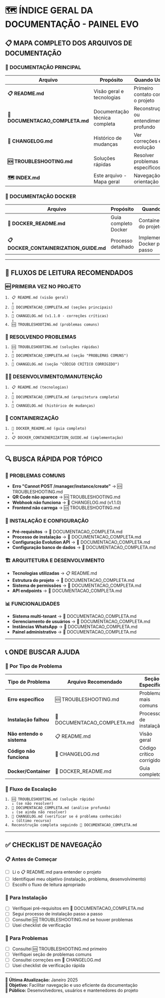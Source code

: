 # 🗺️ **ÍNDICE GERAL DA DOCUMENTAÇÃO - PAINEL EVO**

## 📋 **MAPA COMPLETO DOS ARQUIVOS DE DOCUMENTAÇÃO**

### 🚀 **DOCUMENTAÇÃO PRINCIPAL**

| Arquivo | Propósito | Quando Usar |
|---------|-----------|-------------|
| **📋 README.md** | Visão geral e tecnologias | Primeiro contato com o projeto |
| **📖 DOCUMENTACAO_COMPLETA.md** | Documentação técnica completa | Reconstrução ou entendimento profundo |
| **📝 CHANGELOG.md** | Histórico de mudanças | Ver correções e evolução |
| **🆘 TROUBLESHOOTING.md** | Soluções rápidas | Resolver problemas específicos |
| **🗺️ INDEX.md** | Este arquivo - Mapa geral | Navegação e orientação |

### 🐳 **DOCUMENTAÇÃO DOCKER**

| Arquivo | Propósito | Quando Usar |
|---------|-----------|-------------|
| **🐳 DOCKER_README.md** | Guia completo Docker | Containerização do projeto |
| **📋 DOCKER_CONTAINERIZATION_GUIDE.md** | Processo detalhado | Implementação Docker passo a passo |

---

## 🎯 **FLUXOS DE LEITURA RECOMENDADOS**

### 🆕 **PRIMEIRA VEZ NO PROJETO**
```
1. 📋 README.md (visão geral)
   ↓
2. 📖 DOCUMENTACAO_COMPLETA.md (seções principais)
   ↓
3. 📝 CHANGELOG.md (v1.1.0 - correções críticas)
   ↓
4. 🆘 TROUBLESHOOTING.md (problemas comuns)
```

### 🔧 **RESOLVENDO PROBLEMAS**
```
1. 🆘 TROUBLESHOOTING.md (soluções rápidas)
   ↓
2. 📖 DOCUMENTACAO_COMPLETA.md (seção "PROBLEMAS COMUNS")
   ↓
3. 📝 CHANGELOG.md (seção "CÓDIGO CRÍTICO CORRIGIDO")
```

### 👨‍💻 **DESENVOLVIMENTO/MANUTENÇÃO**
```
1. 📋 README.md (tecnologias)
   ↓
2. 📖 DOCUMENTACAO_COMPLETA.md (arquitetura completa)
   ↓
3. 📝 CHANGELOG.md (histórico de mudanças)
```

### 🐳 **CONTAINERIZAÇÃO**
```
1. 🐳 DOCKER_README.md (guia completo)
   ↓
2. 📋 DOCKER_CONTAINERIZATION_GUIDE.md (implementação)
```

---

## 🔍 **BUSCA RÁPIDA POR TÓPICO**

### 🚨 **PROBLEMAS COMUNS**
- **Erro "Cannot POST /manager/instance/create"** → 🆘 TROUBLESHOOTING.md
- **QR Code não aparece** → 🆘 TROUBLESHOOTING.md
- **Webhook não funciona** → 📝 CHANGELOG.md (v1.1.0)
- **Frontend não carrega** → 🆘 TROUBLESHOOTING.md

### 🔧 **INSTALAÇÃO E CONFIGURAÇÃO**
- **Pré-requisitos** → 📖 DOCUMENTACAO_COMPLETA.md
- **Processo de instalação** → 📖 DOCUMENTACAO_COMPLETA.md
- **Configuração Evolution API** → 📖 DOCUMENTACAO_COMPLETA.md
- **Configuração banco de dados** → 📖 DOCUMENTACAO_COMPLETA.md

### 🏗️ **ARQUITETURA E DESENVOLVIMENTO**
- **Tecnologias utilizadas** → 📋 README.md
- **Estrutura do projeto** → 📖 DOCUMENTACAO_COMPLETA.md
- **Sistema de permissões** → 📖 DOCUMENTACAO_COMPLETA.md
- **API endpoints** → 📖 DOCUMENTACAO_COMPLETA.md

### 📊 **FUNCIONALIDADES**
- **Sistema multi-tenant** → 📖 DOCUMENTACAO_COMPLETA.md
- **Gerenciamento de usuários** → 📖 DOCUMENTACAO_COMPLETA.md
- **Instâncias WhatsApp** → 📖 DOCUMENTACAO_COMPLETA.md
- **Painel administrativo** → 📖 DOCUMENTACAO_COMPLETA.md

---

## 📞 **ONDE BUSCAR AJUDA**

### 🎯 **Por Tipo de Problema**

| Tipo de Problema | Arquivo Recomendado | Seção Específica |
|------------------|--------------------|-----------------|
| **Erro específico** | 🆘 TROUBLESHOOTING.md | Problemas mais comuns |
| **Instalação falhou** | 📖 DOCUMENTACAO_COMPLETA.md | Processo de instalação |
| **Não entendo o sistema** | 📋 README.md | Visão geral |
| **Código não funciona** | 📝 CHANGELOG.md | Código crítico corrigido |
| **Docker/Container** | 🐳 DOCKER_README.md | Guia completo |

### 🔄 **Fluxo de Escalação**
```
1. 🆘 TROUBLESHOOTING.md (solução rápida)
   ↓ (se não resolver)
2. 📖 DOCUMENTACAO_COMPLETA.md (análise profunda)
   ↓ (se ainda não resolver)
3. 📝 CHANGELOG.md (verificar se é problema conhecido)
   ↓ (último recurso)
4. Reconstrução completa seguindo 📖 DOCUMENTACAO_COMPLETA.md
```

---

## ✅ **CHECKLIST DE NAVEGAÇÃO**

### 📋 **Antes de Começar**
- [ ] Li o 📋 README.md para entender o projeto
- [ ] Identifiquei meu objetivo (instalação, problema, desenvolvimento)
- [ ] Escolhi o fluxo de leitura apropriado

### 🔧 **Para Instalação**
- [ ] Verifiquei pré-requisitos em 📖 DOCUMENTACAO_COMPLETA.md
- [ ] Segui processo de instalação passo a passo
- [ ] Consultei 🆘 TROUBLESHOOTING.md se houver problemas
- [ ] Usei checklist de verificação

### 🚨 **Para Problemas**
- [ ] Consultei 🆘 TROUBLESHOOTING.md primeiro
- [ ] Verifiquei seção de problemas comuns
- [ ] Consultei correções em 📝 CHANGELOG.md
- [ ] Usei checklist de verificação rápida

---

**📅 Última Atualização:** Janeiro 2025  
**🎯 Objetivo:** Facilitar navegação e uso eficiente da documentação  
**👥 Público:** Desenvolvedores, usuários e mantenedores do projeto
